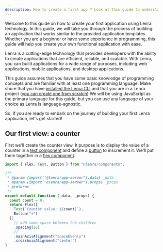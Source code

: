 ```yaml
---
description: How to create a first app ? Look at this guide to understand how to create your first Lenra app.
---
```


Welcome to this guide on how to create your first application using Lenra technology.
In this guide, we will take you through the process of building an application that works similar to the provided application templates.
Whether you are a beginner or have some experience in programming, this guide will help you create your own functional application with ease.

Lenra is a cutting-edge technology that provides developers with the ability to create applications that are efficient, reliable, and scalable.
With Lenra, you can build applications for a wide range of purposes, including web applications, mobile applications, and desktop applications.

This guide assumes that you have some basic knowledge of programming concepts and are familiar with at least one programming language.
Make shure that you have [installed the Lenra CLI](../getting-started/index.md) and that you are in a Lenra project ([you can create one from scratch](./create-from-scratch.md))
We will be using JavaScript as the primary language for this guide, but you can use any language of your choice as Lenra is language-agnostic.

So, if you are ready to embark on the journey of building your first Lenra application, let's get started!


## Our first view: a counter

First we'll create the counter view.
It purpose is to display the value of a counter in a [text component](/references/components-api/components/text.html) and define a [button](/references/components-api/components/button.html) to inscrement it.
We'll put them together in a [flex component](/references/components-api/components/flex.html).

```javascript
import { Flex, Text, Button } from "@lenra/components";

/**
 * @param {import("@lenra/app-server").data} _data 
 * @param {import("@lenra/app-server").props} _props 
 * @returns 
 */
export default function (_data, _props) {
  const count = 0;
  return Flex([
    Text(`Counter value: ${count}`),
    Button("+")
  ])
    // add some space between the children
    .spacing(16)
    // 
    .mainAxisAlignment("spaceEvenly")
    .crossAxisAlignment("center")
}
```



<!-- TODO: home -->
<!-- TODO: menu + main -->
<!-- TODO: common counter -->